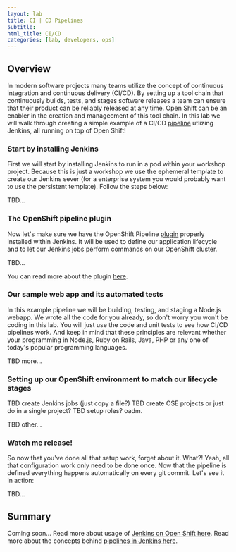 ```yaml
---
layout: lab
title: CI | CD Pipelines
subtitle: 
html_title: CI/CD
categories: [lab, developers, ops]
---
```


## Overview
In modern software projects many teams utilize the concept of continuous integration and continuous delivery (CI/CD).  By setting up a tool chain that continuously builds, tests, and stages software releases a team can ensure that their product can be reliably released at any time.  Open Shift can be an enabler in the creation and managecment of this tool chain.  In this lab we will walk through creating a simple example of a CI/CD [pipeline][1] utlizing Jenkins, all running on top of Open Shift!

### Start by installing Jenkins
First we will start by installing Jenkins to run in a pod within your workshop project.  Because this is just a workshop we use the ephemeral template to create our Jenkins sever (for a enterprise system you would probably want to use the persistent template).  Follow the steps below:

TBD...

### The OpenShift pipeline plugin
Now let's make sure we have the OpenShift Pipeline [plugin][2] properly installed within Jenkins.  It will be used to define our application lifecycle and to let our Jenkins jobs perform commands on our OpenShift cluster.

TBD...

You can read more about the plugin [here][3].


### Our sample web app and its automated tests
In this example pipeline we will be building, testing, and staging a Node.js webapp.  We wrote all the code for you already, so don't worry you won't be coding in this lab.  You will just use the code and unit tests to see how CI/CD pipelines work.  And keep in mind that these principles are relevant whether your programming in Node.js, Ruby on Rails, Java, PHP or any one of today's popular programming languages.

TBD more...


### Setting up our OpenShift environment to match our lifecycle stages

TBD create Jenkins jobs (just copy a file?)
TBD create OSE projects or just do in a single project?
TBD setup roles?  oadm.

TBD other...


### Watch me release!
So now that you've done all that setup work, forget about it.  What?!  Yeah, all that configuration work only need to be done once.  Now that the pipeline is defined everything happens automatically on every git commit.  Let's see it in action:

TBD...


## Summary
Coming soon...  Read more about usage of [Jenkins on Open Shift here][4].  Read more about the concepts behind [pipelines in Jenkins here][1].


[1]: https://jenkins.io/doc/pipeline/
[2]: https://wiki.jenkins-ci.org/display/JENKINS/OpenShift+Pipeline+Plugin
[3]: https://github.com/openshift/jenkins-plugin/
[4]: https://docs.openshift.com/enterprise/latest/using_images/other_images/jenkins.html

